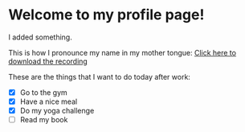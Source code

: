 # Welcome to my profile page!

I added something.

This is how I pronounce my name in my mother tongue: [Click here to download the recording](https://github.com/WildCodeSchool/2023-01-EN-Berlin-Remote2-Markdown/blob/main/assets/orwa-diraneyya.m4a?raw=true)

These are the things that I want to do today after work:
- [x] Go to the gym
- [x] Have a nice meal
- [x] Do my yoga challenge
- [ ] Read my book
